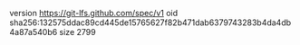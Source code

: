 version https://git-lfs.github.com/spec/v1
oid sha256:132575ddac89cd445de15765627f82b471dab6379743283b4da4db4a87a540b6
size 2799
